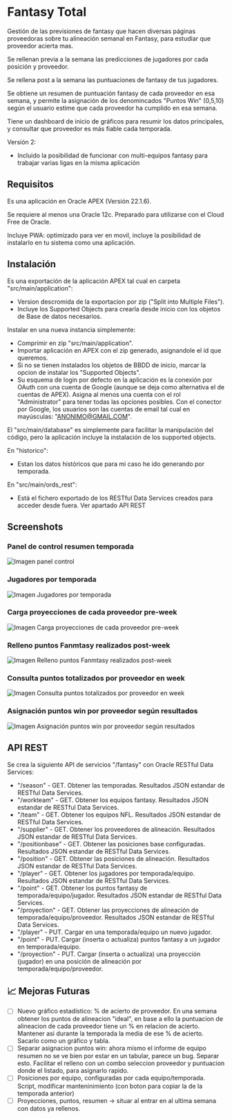 # Fantasy Total
Gestión de las previsiones de fantasy que hacen diversas páginas proveedoras sobre tu alineación semanal en Fantasy, para estudiar que proveedor acierta mas.

Se rellenan previa a la semana las predicciones de jugadores por cada posición y proveedor.

Se rellena post a la semana las puntuaciones de fantasy de tus jugadores.

Se obtiene un resumen de puntuación fantasy de cada proveedor en esa semana, y permite la asignación de los denomincados "Puntos Win" (0,5,10) según el usuario estime que cada proveedor ha cumplido en esa semana.

Tiene un dashboard de inicio de gráficos para resumir los datos principales, y consultar que proveedor es más fiable cada temporada.

Versión 2:
 * Incluido la posibilidad de funcionar con multi-equipos fantasy para trabajar varias ligas en la misma aplicación

## Requisitos

Es una aplicación en Oracle APEX (Versión 22.1.6).

Se requiere al menos una Oracle 12c. Preparado para utilizarse con el Cloud Free de Oracle.

Incluye PWA: optimizado para ver en movil, incluye la posibilidad de instalarlo en tu sistema como una aplicación.

## Instalación

Es una exportación de la aplicación APEX tal cual en carpeta "src/main/application":
 * Version descromida de la exportacion por zip ("Split into Multiple Files").
 * Incluye los Supported Objects para crearla desde inicio con los objetos de Base de datos necesarios.

Instalar en una nueva instancia simplemente:
 * Comprimir en zip "src/main/application".
 * Importar aplicación en APEX con el zip generado, asignandole el id que queremos.
 * Si no se tienen instalados los objetos de BBDD de inicio, marcar la opcion de instalar los "Supported Objects".
 * Su esquema de login por defecto en la aplicación es la conexión por OAuth con una cuenta de Google (aunque se deja como alternativa el de cuentas de APEX). Asigna al menos una cuenta con el rol "Administrator" para tener todas las opciones posibles. Con el conector por Google, los usuarios son las cuentas de email tal cual en mayúsculas: "ANONIMO@GMAIL.COM".

El "src/main/database" es simplemente para facilitar la manipulación del código, pero la aplicación incluye la instalación de los supported objects.

En "historico":
 * Estan los datos históricos que para mi caso he ido generando por temporada.

En "src/main/ords_rest":
  - Está el fichero exportado de los RESTful Data Services creados para acceder desde fuera. Ver apartado API REST

## Screenshots

### Panel de control resumen temporada

![Imagen panel control](/screenshots/imagen1.png)

### Jugadores por temporada

![Imagen Jugadores por temporada](/screenshots/imagen2.png)

### Carga proyecciones de cada proveedor pre-week

![Imagen Carga proyecciones de cada proveedor pre-week](/screenshots/imagen3.png)

### Relleno puntos Fanmtasy realizados post-week

![Imagen Relleno puntos Fanmtasy realizados post-week](/screenshots/imagen4.png)

### Consulta puntos totalizados por proveedor en week

![Imagen Consulta puntos totalizados por proveedor en week](/screenshots/imagen5.png)

### Asignación puntos win por proveedor según resultados

![Imagen Asignación puntos win por proveedor según resultados](/screenshots/imagen6.png)


## API REST

Se crea la siguiente API de servicios "/fantasy" con Oracle RESTful Data Services:
  - "/season" - GET. Obtener las temporadas. Resultados JSON estandar de RESTful Data Services.
  - "/workteam" - GET. Obtener los equipos fantasy. Resultados JSON estandar de RESTful Data Services.
  - "/team" - GET. Obtener los equipos NFL. Resultados JSON estandar de RESTful Data Services.
  - "/supplier" - GET. Obtener los proveedores de alineación. Resultados JSON estandar de RESTful Data Services.
  - "/positionbase" - GET. Obtener las posiciones base configuradas. Resultados JSON estandar de RESTful Data Services.
  - "/position" - GET. Obtener las posiciones de alineación. Resultados JSON estandar de RESTful Data Services.
  - "/player" - GET. Obtener los jugadores por temporada/equipo. Resultados JSON estandar de RESTful Data Services.
  - "/point" - GET. Obtener los puntos fantasy de temporada/equipo/jugador. Resultados JSON estandar de RESTful Data Services.
  - "/proyection" - GET. Obtener las proyecciones de alineación de temporada/equipo/proveedor. Resultados JSON estandar de RESTful Data Services.
  - "/player" - PUT. Cargar en una temporada/equipo un nuevo jugador.
  - "/point" - PUT. Cargar (inserta o actualiza) puntos fantasy a un jugador en temporada/equipo.
  - "/proyection" - PUT. Cargar (inserta o actualiza) una proyección (jugador) en una posición de alineación por temporada/equipo/proveedor.


## 📈 Mejoras Futuras

- [ ] Nuevo gráfico estadístico: % de acierto de proveedor. En una semana obtener los puntos de alineacion "ideal", en base a ello la puntuacion de alineacion de cada proveedor tiene un % en relacion de acierto. Mantener asi durante la temporada la media de ese % de acierto. Sacarlo como un gráfico y tabla.
- [ ] Separar asignacion puntos win: ahora mismo el informe de equipo resumen no se ve bien por estar en un tabular, parece un bug. Separar esto. Facilitar el relleno con un combo seleccion proveedor y puntuacion donde el listado, para asignarlo rapido.
- [ ] Posiciones por equipo, configuradas por cada equipo/temporada. Script, modificar manteninimiento (con boton para copiar la de la temporada anterior)
- [ ] Proyecciones, puntos, resumen -> situar al entrar en al ultima semana con datos ya rellenos.
